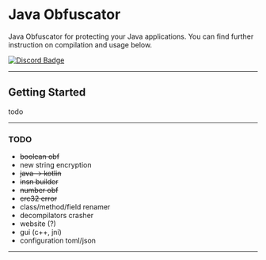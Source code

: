 # Java Obfuscator

Java Obfuscator for protecting your Java applications. You can find further instruction on compilation and usage below.

[![Discord Badge](https://discordapp.com/api/guilds/615439391132876850/widget.png)](https://discord.gg/Teh8Sqb)

***

## Getting Started

todo

***

### TODO

- ~~boolean obf~~
- new string encryption
- ~~java -> kotlin~~
- ~~insn builder~~
- ~~number obf~~
- ~~crc32 error~~
- class/method/field renamer
- decompilators crasher
- website (?)
- gui (c++, jni)
- configuration toml/json

***
